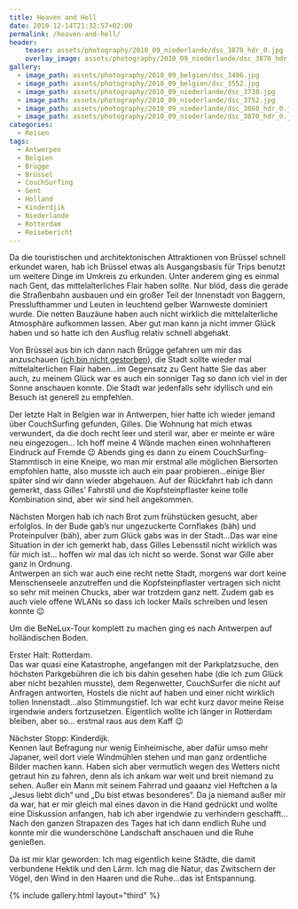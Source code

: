 ```yaml
---
title: Heaven and Hell
date: 2010-12-14T21:32:57+02:00
permalink: /heaven-and-hell/
header:
    teaser: assets/photography/2010_09_niederlande/dsc_3870_hdr_0.jpg
    overlay_image: assets/photography/2010_09_niederlande/dsc_3870_hdr_0.jpg
gallery:
  - image_path: assets/photography/2010_09_belgien/dsc_3496.jpg
  - image_path: assets/photography/2010_09_belgien/dsc_3552.jpg
  - image_path: assets/photography/2010_09_niederlande/dsc_3738.jpg
  - image_path: assets/photography/2010_09_niederlande/dsc_3752.jpg
  - image_path: assets/photography/2010_09_niederlande/dsc_3868_hdr_0.jpg
  - image_path: assets/photography/2010_09_niederlande/dsc_3870_hdr_0.jpg
categories:
  - Reisen
tags:
  - Antwerpen
  - Belgien
  - Brügge
  - Brüssel
  - CouchSurfing
  - Gent
  - Holland
  - Kinderdjik
  - Niederlande
  - Rotterdam
  - Reisebericht
---
```

Da die touristischen und architektonischen Attraktionen von Brüssel schnell erkundet waren, 
hab ich Brüssel etwas als Ausgangsbasis für Trips benutzt um weitere Dinge im Umkreis zu erkunden. 
Unter anderem ging es einmal nach Gent, das mittelalterliches Flair haben sollte. 
Nur blöd, dass die gerade die Straßenbahn ausbauen und ein großer Teil der Innenstadt von Baggern, Presslufthammer und 
Leuten in leuchtend gelber Warnweste dominiert wurde. Die netten Bauzäune haben auch nicht wirklich die mittelalterliche Atmosphäre aufkommen lassen. 
Aber gut man kann ja nicht immer Glück haben und so hatte ich den Ausflug relativ schnell abgehakt.

Von Brüssel aus bin ich dann nach Brügge gefahren um mir das anzuschauen ([ich bin nicht gestorben](https://www.imdb.com/title/tt0780536/?ref_=nv_sr_1?ref_=nv_sr_1)), 
die Stadt sollte wieder mal mittelalterlichen Flair haben…im Gegensatz zu Gent hatte Sie das aber auch, 
zu meinem Glück war es auch ein sonniger Tag so dann ich viel in der Sonne anschauen konnte. 
Die Stadt war jedenfalls sehr idyllisch und ein Besuch ist generell zu empfehlen.

Der letzte Halt in Belgien war in Antwerpen, hier hatte ich wieder jemand über CouchSurfing gefunden, Gilles. 
Die Wohnung hat mich etwas verwundert, da die doch recht leer und steril war, aber er meinte er wäre neu eingezogen…
Ich hoff meine 4 Wände machen einen wohnhafteren Eindruck auf Fremde 😉 Abends ging es dann zu einem CouchSurfing-Stammtisch in eine Kneipe, 
wo man mir erstmal alle möglichen Biersorten empfohlen hatte, also musste ich auch ein paar probieren…einige Bier später sind wir dann wieder abgehauen. 
Auf der Rückfahrt hab ich dann gemerkt, dass Gilles’ Fahrstil und die Kopfsteinpflaster keine tolle Kombination sind, aber wir sind heil angekommen.  

Nächsten Morgen hab ich nach Brot zum frühstücken gesucht, aber erfolglos. In der Bude gab’s nur ungezuckerte Cornflakes (bäh) und Proteinpulver (bäh), 
aber zum Glück gabs was in der Stadt…Das war eine Situation in der ich gemerkt hab, dass Gilles Lebensstil nicht wirklich was für mich ist…
hoffen wir mal das ich nicht so werde. Sonst war Gille aber ganz in Ordnung.  
Antwerpen an sich war auch eine recht nette Stadt, morgens war dort keine Menschenseele anzutreffen und die 
Kopfsteinpflaster vertragen sich nicht so sehr mit meinen Chucks, aber war trotzdem ganz nett. 
Zudem gab es auch viele offene WLANs so dass ich locker Mails schreiben und lesen konnte 😉

Um die BeNeLux-Tour komplett zu machen ging es nach Antwerpen auf holländischen Boden.

Erster Halt: Rotterdam.  
Das war quasi eine Katastrophe, angefangen mit der Parkplatzsuche, den höchsten Parkgebühren die ich bis dahin 
gesehen habe (die ich zum Glück aber nicht bezahlen musste), dem Regenwetter, CouchSurfer die nicht auf Anfragen antworten, 
Hostels die nicht auf haben und einer nicht wirklich tollen Innenstadt…also Stimmungstief. 
Ich war echt kurz davor meine Reise irgendwie anders fortzusetzen. Eigentlich wollte ich länger in Rotterdam bleiben, aber so…
erstmal raus aus dem Kaff 😉  

Nächster Stopp: Kinderdijk.  
Kennen laut Befragung nur wenig Einheimische, aber dafür umso mehr Japaner, weil dort viele Windmühlen stehen und 
man ganz ordentliche Bilder machen kann. Haben sich aber vermutlich wegen des Wetters nicht getraut hin zu fahren, 
denn als ich ankam war weit und breit niemand zu sehen. Außer ein Mann mit seinem Fahrrad und gaaanz viel 
Heftchen a la „Jesus liebt dich“ und „Du bist etwas besonderes“. Da ja niemand außer mir da war, hat er mir gleich mal 
eines davon in die Hand gedrückt und wollte eine Diskussion anfangen, hab ich aber irgendwie zu verhindern geschafft…
Nach den ganzen Strapazen des Tages hat ich dann endlich Ruhe und konnte mir die wunderschöne Landschaft anschauen und die Ruhe genießen. 
 
Da ist mir klar geworden: Ich mag eigentlich keine Städte, die damit verbundene Hektik und den Lärm. 
Ich mag die Natur, das Zwitschern der Vögel, den Wind in den Haaren und die Ruhe…das ist Entspannung.

{% include gallery.html layout="third" %}
